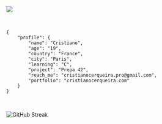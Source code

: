 <img src="https://i.imgur.com/vxPboTb.png"> </img>

<br />

```
{
    "profile": {
        "name": "Cristiano",
        "age": "19",
        "country": "France",
        "city": "Paris",
        "learning": "C",
        "project": "Prepa 42",
        "reach_me": "cristianocerqueira.pro@gmail.com",
        "portfolio": "cristianocerqueira.com"
    }
}
```

<br />

<div justify-content="center">

![GitHub Streak](https://github-readme-streak-stats.herokuapp.com/?user=aykesii&theme=tokyonight&cachebuster=1)

<div />
